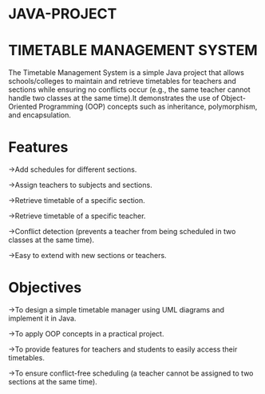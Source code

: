# JAVA-PROJECT
# TIMETABLE MANAGEMENT SYSTEM
  The Timetable Management System is a simple Java project that allows schools/colleges to maintain and retrieve timetables for teachers and sections while ensuring no conflicts occur (e.g., the same teacher cannot handle two classes at the same time).It demonstrates the use of Object-Oriented Programming (OOP) concepts such as inheritance, polymorphism, and encapsulation.


# Features

  ->Add schedules for different sections.
  
  ->Assign teachers to subjects and sections.
  
  ->Retrieve timetable of a specific section.
  
  ->Retrieve timetable of a specific teacher.
  
  ->Conflict detection (prevents a teacher from being scheduled in two classes at the same time).
  
  ->Easy to extend with new sections or teachers.
# Objectives

  ->To design a simple timetable manager using UML diagrams and implement it in Java.
  
  ->To apply OOP concepts in a practical project.
  
  ->To provide features for teachers and students to easily access their timetables.
  
  ->To ensure conflict-free scheduling (a teacher cannot be assigned to two sections at the same time).
